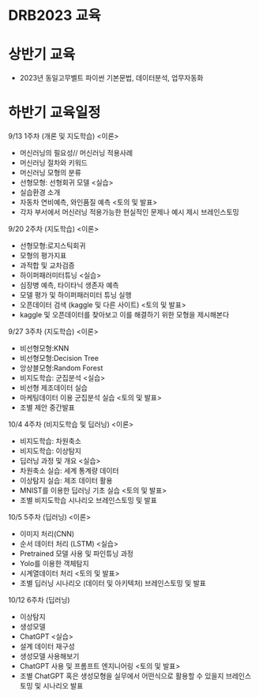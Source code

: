 # DRB2023 교육
# 상반기 교육
* 2023년 동일고무벨트 파이썬 기본문법, 데이터분석, 업무자동화

# 하반기 교육일정
9/13 1주차 (개론 및 지도학습)
<이론>
* 머신러닝의 필요성// 머신러닝 적용사례
* 머신러닝 절차와 키워드
* 머신러닝 모형의 분류
* 선형모형: 선형회귀 모델
<실습>
* 실습환경 소개
* 자동차 연비예측, 와인품질 예측
<토의 및 발표>
* 각자 부서에서 머신러닝 적용가능한 현실적인 문제나 예시 제시 브레인스토밍

9/20 2주차 (지도학습)
<이론>
* 선형모형:로지스틱회귀
* 모형의 평가지표
* 과적합 및 교차검증
* 하이퍼패러미터튜닝
<실습>
* 심장병 예측, 타이타닉 생존자 예측
* 모델 평가 및 하이퍼패러미터 튜닝 실행
* 오픈데이터 검색 (kaggle 및 다른 사이트)
<토의 및 발표>
* kaggle 및 오픈데이터를 찾아보고 이를 해결하기 위한 모형을 제시해본다

9/27 3주차 (지도학습)
<이론>
* 비선형모형:KNN
* 비선형모형:Decision Tree
* 앙상블모형:Random Forest
* 비지도학습: 군집분석
<실습>
* 비선형 제조데이터 실습
* 마케팅데이터 이용 군집분석 실습
<토의 및 발표>
* 조별 제안 중간발표

10/4 4주차 (비지도학습 및 딥러닝)
<이론>
* 비지도학습: 차원축소
* 비지도학습: 이상탐지
* 딥러닝 과정 및 개요
<실습>
* 차원축소 실습: 세계 통계량 데이터
* 이상탐지 실습: 제조 데이터 활용
* MNIST를 이용한 딥러닝 기초 실습
<토의 및 발표>
* 조별 비지도학습 시나리오 브레인스토밍 및 발표

10/5 5주차 (딥러닝)
<이론>
* 이미지 처리(CNN)
* 순서 데이터 처리 (LSTM)
<실습>
* Pretrained 모델 사용 및 파인튜닝 과정
* Yolo를 이용한 객체탐지
* 시계열데이터 처리
<토의 및 발표>
* 조별 딥러닝 시나리오 (데이터 및 아키텍처) 브레인스토밍 및 발표

10/12 6주차 (딥러닝)
* 이상탐지
* 생성모델
* ChatGPT
<실습>
* 설계 데이터 재구성
* 생성모델 사용해보기
* ChatGPT 사용 및 프롬프트 엔지니어링
<토의 및 발표>
* 조별 ChatGPT 혹은 생성모형을 실무에서 어떤식으로 활용할 수 있을지 브레인스토밍 및 시나리오 발표
